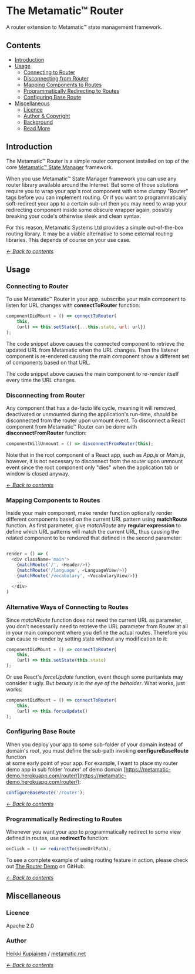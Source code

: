 # The Metamatic™ Router

A router extension to Metamatic™ state management framework.

## Contents
* [Introduction](#introduction)
* [Usage](#usage)
  - [Connecting to Router](#connecting-to-router)
  - [Disconnecting from Router](#disconnecting-from-router)
  - [Mapping Components to Routes](#mapping-components-to-routes)
  - [Programmatically Redirecting to Routes](#programmatically-redirecting-to-routes)
  - [Configuring Base Route](#configuring-base-route)
* [Miscellaneous](#miscellaneous)
  - [Licence](#licence)
  - [Author & Copyright](#author-and-copyright)
  - [Background](#background)
  - [Read More](#read-more)


## Introduction

The Metamatic™ Router is a simple router component installed on top of the core [Metamatic™ State Manager](https://www.npmjs.com/package/metamatic) framework.

When you use Metamatic™ State Manager framework you can use any router library available around the Internet. But some of those solutions require you to wrap
your app's root component with some clumpy "Router" tags before you can implement routing. Or if you want to programmatically soft-redirect
your app to a certain sub-url then you may need to wrap your redirecting component inside some obscure wrapper again, possibly breaking your code's 
otherwise sleek and clean syntax. 

For this reason, Metamatic Systems Ltd provides a simple out-of-the-box routing library. It may be a viable alternative to some external routing libraries. 
This depends of course on your use case.

*[<- Back to contents](#contents)*

## Usage 

### Connecting to Router

To use Metamatic™ Router in your app, subscribe your main component to listen for URL changes with
 **connectToRouter** function: 

```js
componentDidMount = () => connectToRouter(
    this, 
    (url) => this.setState({...this.state, url: url})
);
```

The code snippet above causes the connected component to retrieve the updated URL from Metamatic when the URL changes. Then 
the listener component is re-endered causing the main component show a different set of components based on that URL.

The code snippet above causes the main component to re-render itself every time the URL changes.

### Disconnecting from Router

Any component that has a de-facto life cycle, meaning it will removed, deactivated or unmounted during the application's run-time, 
should be disconnected from the router upon unmount event. To disconnect a React component from Metamatic™ Router can be done 
with **disconnectFromRouter** function:

```js
componentWillUnmount = () => disconnectFromRouter(this);
```

Note that in the root component of a React app, such as *App.js* or *Main.js*, however, it is not necessary to disconnect from the router
upon unmount event since the root component only "dies" when the application tab or window is closed anyway. 

*[<- Back to contents](#contents)*

### Mapping Components to Routes

Inside your main component, make render function optionally render different components based on the current URL pattern
using **matchRoute** function. As first parameter, give *matchRoute* any **regular expression** to define which URL patterns
will match the current URL, thus causing the related component to be rendered that defined in the second parameter:

```js  

render = () => (
  <div className='main'>
    {matchRoute('/', <Header/>)}
    {matchRoute('/language', <LanguageView/>)}
    {matchRoute('/vocabulary', <VocabularyView/>)}
    ..
  </div>
)
```

### Alternative Ways of Connecting to Routes

Since *matchRoute* function does not need the current URL as parameter, you don't necessarily need to retrieve the URL parameter from Router at all
in your main component where you define the actual routes. Therefore you can cause re-render by setting state without any modification to it:

```js
componentDidMount = () => connectToRouter(
    this, 
    (url) => this.setState(this.state)
);
```

Or use React's *forceUpdate* function, event though some puritanists may consider it ugly. But *beauty is in the eye of the beholder*. What works, just works:

```js
componentDidMount = () => connectToRouter(
    this, 
    (url) => this.forceUpdate()
);
```

### Configuring Base Route

When you deploy your app to some sub-folder of your domain instead of domain's root, you must define the sub-path invoking **configureBaseRoute** function  
at some early point of your app.
For example, I want to place my router demo app in sub folder 'router' of demo domain [https://metamatic-demo.herokuapp.com/router/](https://metamatic-demo.herokuapp.com/router/):

```js
configureBaseRoute('/router');
```

*[<- Back to contents](#contents)*

### Programmatically Redirecting to Routes

Whenever you want your app to programmatically redirect to some view defined in routes, use **redirectTo** function:

```js  
onClick = () => redirectTo(someUrlPath);
```

To see a complete example of using routing feature in action, please check out [The Router Demo](https://github.com/develprr/metamatic-router-demo) on GitHub.

*[<- Back to contents](#contents)*


## Miscellaneous

### Licence 

Apache 2.0

### Author

[Heikki Kupiainen](https://www.linkedin.com/in/heikki-kupiainen) / [metamatic.net](http://www.metamatic.net)


*[<- Back to contents](#contents)*
